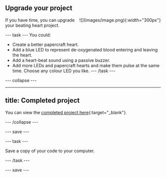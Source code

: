 ## Upgrade your project

<div style="display: flex; flex-wrap: wrap">
<div style="flex-basis: 200px; flex-grow: 1; margin-right: 15px;">
If you have time, you can upgrade your beating heart project. 
</div>
<div>
![](images/image.png){:width="300px"}
</div>
</div>

--- task ---
You could:
+ Create a better papercraft heart. 
+ Add a blue LED to represent de-oxygenated blood entering and leaving the heart. 
+ Add a heart-beat sound using a passive buzzer.
+ Add more LEDs and papercraft hearts and make them pulse at the same time. Choose any colour LED you like.
--- /task ---

--- collapse ---

---
title: Completed project
---

You can view the [completed project here](https://rpf.io/p/en/beating-heart-get){:target="_blank"}.

--- /collapse ---

--- save ---

--- task ---

Save a copy of your code to your computer.

--- /task ---

--- save ---
